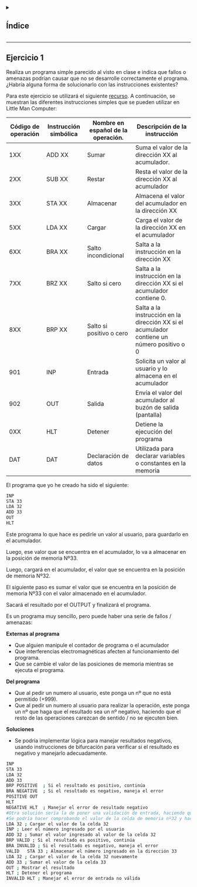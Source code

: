 <details>
  <summary><h2>Índice</h2></summary>
  
 - [Introducción](#introducción)
</details>

---

## Ejercicio 1

Realiza un programa simple parecido al visto en clase e indica que fallos o amenazas podrían causar que no se desarrolle correctamente el programa. 
¿Habría alguna forma de solucionarlo con las instrucciones existentes? 

Para este ejercicio se utilizará el siguiente [recurso](https://peterhigginson.co.uk/lmc/?F5=19-Jun-25_16:11:29). 
A continuación, se muestran las diferentes instrucciones simples que se pueden utilizar en Little Man Computer:  


| Código de operación | Instrucción simbólica | Nombre en español de la operación. | Descripción de la instrucción                                                              |
| ------------------- | --------------------- | ---------------------------------- | ------------------------------------------------------------------------------------------ |
| 1XX                 | ADD XX                | Sumar                              | Suma el valor de la dirección XX al acumulador.                                            |
| 2XX                 | SUB XX                | Restar                             | Resta el valor de la dirección XX al acumulador                                            |
| 3XX                 | STA XX                | Almacenar                          | Almacena el valor del acumulador en la dirección XX                                        |
| 5XX                 | LDA XX                | Cargar                             | Carga el valor de la dirección XX en el acumulador                                         |
| 6XX                 | BRA XX                | Salto incondicional                | Salta a la instrucción en la dirección XX                                                  |
| 7XX                 | BRZ XX                | Salto si cero                      | Salta a la instrucción en la dirección XX si el acumulador contiene 0.                     |
| 8XX                 | BRP XX                | Salto si positivo o cero           | Salta a la instrucción en la dirección XX si el acumulador contiene un número positivo o 0 |
| 901                 | INP                   | Entrada                            | Solicita un valor al usuario y lo almacena en el acumulador                                |
| 902                 | OUT                   | Salida                             | Envía el valor del acumulador al buzón de salida (pantalla)                                |
| 0XX                 | HLT                   | Detener                            | Detiene la ejecución del programa                                                          |
| DAT                 | DAT                   | Declaración de datos               | Utilizada para declarar variables o constantes en la memoria                               |

El programa que yo he creado ha sido el siguiente:

```bash
INP 
STA 33 
LDA 32 
ADD 33 
OUT 
HLT 
```

Este programa lo que hace es pedirle un valor al usuario, para guardarlo en el acumulador. 

Luego, ese valor que se encuentra en el acumulador, lo va a almacenar en la posición de memoria Nº33. 

Luego, cargará en el acumulador, el valor que se encuentra en la posición de memoria Nº32. 

El siguiente paso es sumar el valor que se encuentra en la posición de memoria Nº33 con el valor almacenado en el acumulador. 

Sacará el resultado por el OUTPUT y finalizará el programa.

Es un programa muy sencillo, pero puede haber una serie de fallos / amenazas:


**Externas al programa**

- Que alguien manipule el contador de programa o el acumulador
- Que interferencias electromagnéticas afecten al funcionamiento del programa.
- Que se cambie el valor de las posiciones de memoria mientras se ejecuta el programa. 

**Del programa**

- Que al pedir un numero al usuario, este ponga un nº que no está permitido (+999).
- Que al pedir un numero al usuario para realizar la operación, este ponga un nº que haga que el resultado sea un nº negativo, haciendo que el resto de las operaciones carezcan de sentido / no se ejecuten bien. 

**Soluciones**

- Se podría implementar lógica para manejar resultados negativos, usando instrucciones de bifurcación para verificar si el resultado es negativo y manejarlo adecuadamente. 

```bash
INP 
STA 33 
LDA 32 
ADD 33 
BRP POSITIVE  ; Si el resultado es positivo, continúa 
BRA NEGATIVE  ; Si el resultado es negativo, maneja el error 
POSITIVE OUT 
HLT 
NEGATIVE HLT  ; Manejar el error de resultado negativo 
#Otra solución sería la de poner una validación de entrada, haciendo que los valores ingresados estén dentro de un rango permitido. 
#Se podría hacer comprobando el valor de la celda de memoria nº32 y hacer que no se puedan ingresar #números que, al sumarlos con el valor de la celda nº32 superen el valor 999. 
LDA 32 ; Cargar el valor de la celda 32 
INP ; Leer el número ingresado por el usuario 
ADD 32 ; Sumar el valor ingresado al valor de la celda 32 
BRP VALID ; Si el resultado es positivo, continúa 
BRA INVALID ; Si el resultado es negativo, maneja el error 
VALID   STA 33 ; Almacenar el número ingresado en la dirección 33 
LDA 32 ; Cargar el valor de la celda 32 nuevamente 
ADD 33 ; Sumar el valor de la celda 33 
OUT ; Mostrar el resultado 
HLT ; Detener el programa 
INVALID HLT ; Manejar el error de entrada no válida
```









































































